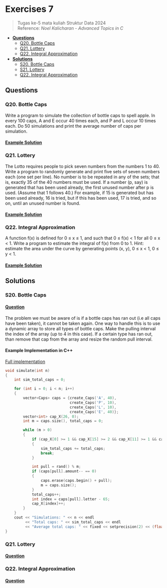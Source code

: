 # Exercises 7
> Tugas ke-5 mata kuliah Struktur Data 2024<br>
> Reference: _Noel Kalicharan - Advanced Topics in C_<br>
- [**Questions**](#qs)
    - [Q20. Bottle Caps](#q20)
    - [Q21. Lottery](#q21)
    - [Q22. Integral Approximation](#q22)
- [**Solutions**](#ss)
    - [S20. Bottle Caps](#s20)
    - [S21. Lottery](#s21)
    - [Q22. Integral Approximation](#q22)

## Questions <a name="qs"></a>
### Q20. Bottle Caps <a name="q20"></a>
Write a program to simulate the collection of bottle caps to spell apple. In every 100 caps, A and E occur 40 times each, and P and L occur 10 times each. Do 50 simulations and print the average number of caps per simulation.

#### [Example Solution](#s20)

### Q21. Lottery <a name="q21"></a>
The Lotto requires people to pick seven numbers from the numbers 1 to 40. Write a program to randomly generate and print five sets of seven numbers each (one set per line). No number is to be repeated in any of the sets; that is, exactly 35 of the 40 numbers must be used. If a number (p, say) is generated that has been used already, the first unused number after p is used. (Assume that 1 follows 40.) For example, if 15 is generated but has been used already, 16 is tried, but if this has been used, 17 is tried, and so on, until an unused number is found.

#### [Example Solution](#s21)

### Q22. Integral Approximation <a name="q22"></a>
A function f(x) is defined for 0 ≤ x ≤ 1, and such that 0 ≤ f(x) < 1 for all 0 ≤ x < 1. Write a program to estimate the integral of f(x) from 0 to 1. Hint: estimate the area under the curve by generating points (x, y), 0 ≤ x < 1, 0 ≤ y < 1.

#### [Example Solution](#s22)

## Solutions <a name="ss"></a>
### S20. Bottle Caps <a name="s20"></a>
#### [Question](#q20)
The problem we must be aware of is if a bottle caps has ran out (i.e all caps have been taken), it cannot be taken again. One way to handle this is to use a dynamic array to store all types of bottle caps. Make the pulling interval the index of the array (up to 4 in this case). If a certain type has ran out, than remove that cap from the array and resize the random pull interval.

#### Example Implementation in C++
[Full implementation](code/cpp/task20.cpp)
```cpp
void simulate(int n)
{
    int sim_total_caps = 0;

    for (int i = 0; i < n; i++)
    {
        vector<Caps> caps = {create_Caps('A', 40),
                             create_Caps('P', 10),
                             create_Caps('L', 10),
                             create_Caps('E', 40)};
        vector<int> cap_X(26, 0);
        int m = caps.size(), total_caps = 0;

        while (m > 0)
        {
            if (cap_X[0] >= 1 && cap_X[15] >= 2 && cap_X[11] >= 1 && cap_X[4] >= 1)
            {
                sim_total_caps += total_caps;
                break;
            }

            int pull = rand() % m;
            if (caps[pull].amount-- == 0)
            {
                caps.erase(caps.begin() + pull);
                m = caps.size();
            }
            total_caps++;
            int index = caps[pull].letter - 65;
            cap_X[index]++;
        }
    }
    cout << "Simulations: " << n << endl
         << "Total caps: " << sim_total_caps << endl
         << "Average total caps: " << fixed << setprecision(2) << (float)sim_total_caps / (float)n << endl;
}
```

### Q21. Lottery <a name="q21"></a>
#### [Question](#q21)

### Q22. Integral Approximation <a name="q22"></a>
#### [Question](#q22)
